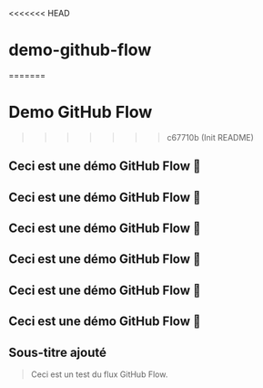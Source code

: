 <<<<<<< HEAD
# demo-github-flow
=======
# Demo GitHub Flow
>>>>>>> c67710b (Init README)
## Ceci est une démo GitHub Flow 🧪
## Ceci est une démo GitHub Flow 🧪
## Ceci est une démo GitHub Flow 🧪
## Ceci est une démo GitHub Flow 🧪
## Ceci est une démo GitHub Flow 🧪
## Ceci est une démo GitHub Flow 🧪
## Sous-titre ajouté

> Ceci est un test du flux GitHub Flow.
